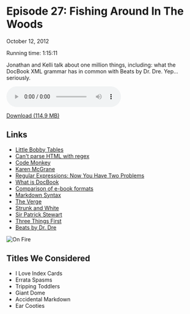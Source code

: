 Episode 27: Fishing Around In The Woods
====
October 12, 2012

Running time: 1:15:11

Jonathan and Kelli talk about one million things, including: what the DocBook XML grammar has in common with Beats by Dr. Dre. Yep... seriously.

<audio preload="auto" controls>
	<source src="https://s3.amazonaws.com/nitch/Episode_27_Fishing_Around_In_The_Woods.mp3" type="audio/mpeg" />
	<source src="https://s3.amazonaws.com/nitch/Episode_27_Fishing_Around_In_The_Woods.ogg" type="audio/ogg" />
</audio>

[Download (114.9 MB)](https://s3.amazonaws.com/nitch/Episode_27_Fishing_Around_In_The_Woods.mp3 "Episode 27: Fishing Around In The Woods")

## Links

* [Little Bobby Tables](http://xkcd.com/327/)
* [Can't parse HTML with regex](http://stackoverflow.com/questions/1732348/regex-match-open-tags-except-xhtml-self-contained-tags/1732454#1732454)
* [Code Monkey](http://www.youtube.com/watch?v=v4Wy7gRGgeA "Code Monkey - YouTube")
* [Karen McGrane](http://karenmcgrane.com/ "Karen McGrane")
* [Regular Expressions: Now You Have Two Problems](http://www.codinghorror.com/blog/2008/06/regular-expressions-now-you-have-two-problems.html "Coding Horror: Regular Expressions: Now You Have Two Problems")
* [What is DocBook](http://www.docbook.org/whatis "What is DocBook?")
* [Comparison of e-book formats](http://en.wikipedia.org/wiki/Comparison_of_e-book_formats "Comparison of e-book formats - Wikipedia, the free encyclopedia")
* [Markdown Syntax](http://daringfireball.net/projects/markdown/syntax "Daring Fireball: Markdown Syntax Documentation")
* [The Verge](http://www.theverge.com/ "The Verge")
* [Strunk and White](http://en.wikipedia.org/wiki/The_Elements_of_Style "The Elements of Style - Wikipedia, the free encyclopedia")
* [Sir Patrick Stewart](http://en.wikipedia.org/wiki/Patrick_Stewart "Patrick Stewart - Wikipedia, the free encyclopedia")
* [Three Things First](http://www.slideshare.net/jonathanstark/three-things-first "Three Things First")
* [Beats by Dr. Dre](http://www.beatsbydre.com/ "Beatsbydre.com - Official Site for Beats by Dr. Dre Headphones, Earphones, Speakers and Beats Audio")

![On Fire](/podcast/imgs/27.png)

## Titles We Considered

* I Love Index Cards
* Errata Spasms
* Tripping Toddlers
* Giant Dome
* Accidental Markdown
* Ear Cooties

